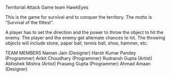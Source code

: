 Territorial Attack Game
team HawkEyes

This is the game for survival and to conquer the territory. The motto is “Survival of the fittest”.

 A player has to set the direction and the power to throw the object to hit the enemy. The player and the enemy get alternate chances to hit. The throwing objects will include stone, paper ball, tennis ball, shoe, hammer, etc.

TEAM MEMBERS
Naman Jain (Designer)
Harsh Kumar Pandey (Programmer)
Ankit Choudhary (Programmer)
Rudransh Gupta (Artist)
Abhishek Mishra (Artist)
Prasang Gupta (Programmer)
Ahmad Amaan (Designer)

